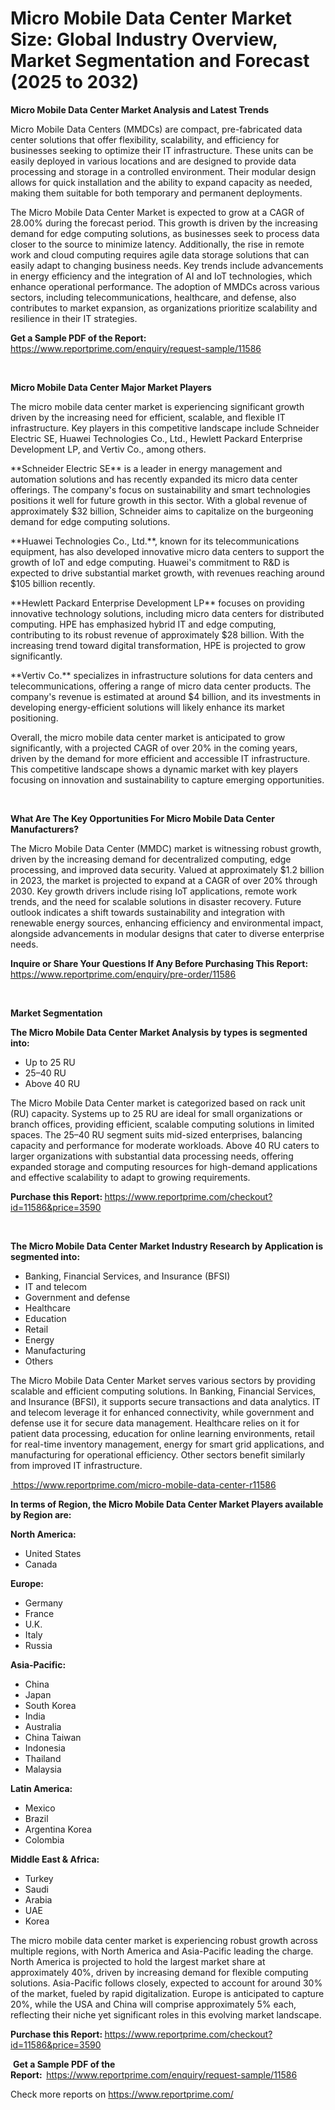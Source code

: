 <p><h1>Micro Mobile Data Center Market Size: Global Industry Overview, Market Segmentation and Forecast (2025 to 2032)</h1></p><p><strong>Micro Mobile Data Center Market Analysis and Latest Trends</strong></p>
<p><p>Micro Mobile Data Centers (MMDCs) are compact, pre-fabricated data center solutions that offer flexibility, scalability, and efficiency for businesses seeking to optimize their IT infrastructure. These units can be easily deployed in various locations and are designed to provide data processing and storage in a controlled environment. Their modular design allows for quick installation and the ability to expand capacity as needed, making them suitable for both temporary and permanent deployments.</p><p>The Micro Mobile Data Center Market is expected to grow at a CAGR of 28.00% during the forecast period. This growth is driven by the increasing demand for edge computing solutions, as businesses seek to process data closer to the source to minimize latency. Additionally, the rise in remote work and cloud computing requires agile data storage solutions that can easily adapt to changing business needs. Key trends include advancements in energy efficiency and the integration of AI and IoT technologies, which enhance operational performance. The adoption of MMDCs across various sectors, including telecommunications, healthcare, and defense, also contributes to market expansion, as organizations prioritize scalability and resilience in their IT strategies.</p></p>
<p><strong>Get a Sample PDF of the Report:&nbsp;</strong> <a href="https://www.reportprime.com/enquiry/request-sample/11586?utm_campaign=2738&utm_medium=2&utm_source=Github&utm_content=ia&utm_term=21032025&utm_id=micro-mobile-data-center">https://www.reportprime.com/enquiry/request-sample/11586</a></p>
<p>&nbsp;</p>
<p><strong>Micro Mobile Data Center Major Market Players</strong></p>
<p><p>The micro mobile data center market is experiencing significant growth driven by the increasing need for efficient, scalable, and flexible IT infrastructure. Key players in this competitive landscape include Schneider Electric SE, Huawei Technologies Co., Ltd., Hewlett Packard Enterprise Development LP, and Vertiv Co., among others.</p><p>**Schneider Electric SE** is a leader in energy management and automation solutions and has recently expanded its micro data center offerings. The company's focus on sustainability and smart technologies positions it well for future growth in this sector. With a global revenue of approximately $32 billion, Schneider aims to capitalize on the burgeoning demand for edge computing solutions.</p><p>**Huawei Technologies Co., Ltd.**, known for its telecommunications equipment, has also developed innovative micro data centers to support the growth of IoT and edge computing. Huawei's commitment to R&D is expected to drive substantial market growth, with revenues reaching around $105 billion recently.</p><p>**Hewlett Packard Enterprise Development LP** focuses on providing innovative technology solutions, including micro data centers for distributed computing. HPE has emphasized hybrid IT and edge computing, contributing to its robust revenue of approximately $28 billion. With the increasing trend toward digital transformation, HPE is projected to grow significantly.</p><p>**Vertiv Co.** specializes in infrastructure solutions for data centers and telecommunications, offering a range of micro data center products. The company's revenue is estimated at around $4 billion, and its investments in developing energy-efficient solutions will likely enhance its market positioning.</p><p>Overall, the micro mobile data center market is anticipated to grow significantly, with a projected CAGR of over 20% in the coming years, driven by the demand for more efficient and accessible IT infrastructure. This competitive landscape shows a dynamic market with key players focusing on innovation and sustainability to capture emerging opportunities.</p></p>
<p>&nbsp;</p>
<p><strong>What Are The Key Opportunities For Micro Mobile Data Center Manufacturers?</strong></p>
<p><p>The Micro Mobile Data Center (MMDC) market is witnessing robust growth, driven by the increasing demand for decentralized computing, edge processing, and improved data security. Valued at approximately $1.2 billion in 2023, the market is projected to expand at a CAGR of over 20% through 2030. Key growth drivers include rising IoT applications, remote work trends, and the need for scalable solutions in disaster recovery. Future outlook indicates a shift towards sustainability and integration with renewable energy sources, enhancing efficiency and environmental impact, alongside advancements in modular designs that cater to diverse enterprise needs.</p></p>
<p><strong>Inquire or Share Your Questions If Any Before Purchasing This Report:</strong> <a href="https://www.reportprime.com/enquiry/pre-order/11586?utm_campaign=2738&utm_medium=2&utm_source=Github&utm_content=ia&utm_term=21032025&utm_id=micro-mobile-data-center">https://www.reportprime.com/enquiry/pre-order/11586</a></p>
<p>&nbsp;</p>
<p><strong>Market Segmentation</strong></p>
<p><strong>The Micro Mobile Data Center Market Analysis by types is segmented into:</strong></p>
<p><ul><li>Up to 25 RU</li><li>25–40 RU</li><li>Above 40 RU</li></ul></p>
<p><p>The Micro Mobile Data Center market is categorized based on rack unit (RU) capacity. Systems up to 25 RU are ideal for small organizations or branch offices, providing efficient, scalable computing solutions in limited spaces. The 25–40 RU segment suits mid-sized enterprises, balancing capacity and performance for moderate workloads. Above 40 RU caters to larger organizations with substantial data processing needs, offering expanded storage and computing resources for high-demand applications and effective scalability to adapt to growing requirements.</p></p>
<p><strong>Purchase this Report:&nbsp;</strong><a href="https://www.reportprime.com/checkout?id=11586&price=3590&utm_campaign=2738&utm_medium=2&utm_source=Github&utm_content=ia&utm_term=21032025&utm_id=micro-mobile-data-center">https://www.reportprime.com/checkout?id=11586&price=3590</a></p>
<p>&nbsp;</p>
<p><strong>The Micro Mobile Data Center Market Industry Research by Application is segmented into:</strong></p>
<p><ul><li>Banking, Financial Services, and Insurance (BFSI)</li><li>IT and telecom</li><li>Government and defense</li><li>Healthcare</li><li>Education</li><li>Retail</li><li>Energy</li><li>Manufacturing</li><li>Others</li></ul></p>
<p><p>The Micro Mobile Data Center Market serves various sectors by providing scalable and efficient computing solutions. In Banking, Financial Services, and Insurance (BFSI), it supports secure transactions and data analytics. IT and telecom leverage it for enhanced connectivity, while government and defense use it for secure data management. Healthcare relies on it for patient data processing, education for online learning environments, retail for real-time inventory management, energy for smart grid applications, and manufacturing for operational efficiency. Other sectors benefit similarly from improved IT infrastructure.</p></p>
<p><a href="https://www.reportprime.com/micro-mobile-data-center-r11586?utm_campaign=2738&utm_medium=2&utm_source=Github&utm_content=ia&utm_term=21032025&utm_id=micro-mobile-data-center">&nbsp;https://www.reportprime.com/micro-mobile-data-center-r11586</a></p>
<p><strong>In terms of Region, the Micro Mobile Data Center Market Players available by Region are:</strong></p>
<p>
    <p> <strong> North America: </strong>
        <ul>
            <li>United States</li>
            <li>Canada</li>
        </ul>
        </p> 
    <p> <strong> Europe: </strong>
        <ul>
            <li>Germany</li>
            <li>France</li>
            <li>U.K.</li>
            <li>Italy</li>
            <li>Russia</li>
        </ul>
        </p> 
    <p> <strong> Asia-Pacific: </strong>
        <ul>
            <li>China</li>
            <li>Japan</li>
            <li>South Korea</li>
            <li>India</li>
            <li>Australia</li>
            <li>China Taiwan</li>
            <li>Indonesia</li>
            <li>Thailand</li>
            <li>Malaysia</li>
        </ul>
        </p> 
    <p> <strong> Latin America: </strong>
        <ul>
            <li>Mexico</li>
            <li>Brazil</li>
            <li>Argentina Korea</li>
            <li>Colombia</li>
        </ul>
        </p> 
    <p> <strong> Middle East & Africa: </strong>
        <ul>
            <li>Turkey</li>
            <li>Saudi</li>
            <li>Arabia</li>
            <li>UAE</li>
            <li>Korea</li>
        </ul>
    </p>
    </p>
<p><p>The micro mobile data center market is experiencing robust growth across multiple regions, with North America and Asia-Pacific leading the charge. North America is projected to hold the largest market share at approximately 40%, driven by increasing demand for flexible computing solutions. Asia-Pacific follows closely, expected to account for around 30% of the market, fueled by rapid digitalization. Europe is anticipated to capture 20%, while the USA and China will comprise approximately 5% each, reflecting their niche yet significant roles in this evolving market landscape.</p></p>
<p><strong>Purchase this Report: </strong><a href="https://www.reportprime.com/checkout?id=11586&price=3590&utm_campaign=2738&utm_medium=2&utm_source=Github&utm_content=ia&utm_term=21032025&utm_id=micro-mobile-data-center">https://www.reportprime.com/checkout?id=11586&price=3590</a></p>
<p>&nbsp;<strong>Get a Sample PDF of the Report:&nbsp;&nbsp;</strong><a href="https://www.reportprime.com/enquiry/request-sample/11586?utm_campaign=2738&utm_medium=2&utm_source=Github&utm_content=ia&utm_term=21032025&utm_id=micro-mobile-data-center">https://www.reportprime.com/enquiry/request-sample/11586</a></p>
<p><strong></strong></p>
<p>Check more reports on <a href="https://www.reportprime.com/?utm_campaign=2738&utm_medium=2&utm_source=Github&utm_content=ia&utm_term=21032025&utm_id=micro-mobile-data-center">https://www.reportprime.com/</a></p>